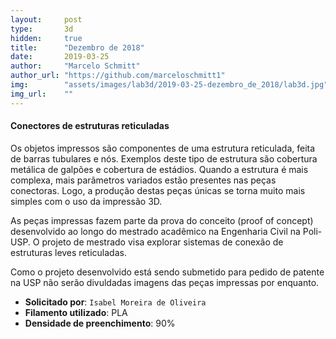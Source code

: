 ```yaml
---
layout:     post
type:       3d
hidden:     true
title:      "Dezembro de 2018"
date:       2019-03-25
author:     "Marcelo Schmitt"
author_url: "https://github.com/marceloschmitt1"
img:        "assets/images/lab3d/2019-03-25-dezembro_de_2018/lab3d.jpg"
img_url:    ""
---
```


#### Conectores de estruturas reticuladas

Os objetos impressos são componentes de uma estrutura reticulada, feita de
barras tubulares e nós. Exemplos deste tipo de estrutura são cobertura metálica
de galpões e cobertura de estádios. Quando a estrutura é mais complexa, mais
parâmetros variados estão presentes nas peças conectoras. Logo, a produção
destas peças únicas se torna muito mais simples com o uso da impressão 3D.

As peças impressas fazem parte da prova do conceito (proof of concept)
desenvolvido ao longo do mestrado acadêmico na Engenharia Civil na Poli-USP. O
projeto de mestrado visa explorar sistemas de conexão de estruturas leves
reticuladas.

Como o projeto desenvolvido está sendo submetido para pedido de patente na USP
não serão divuldadas imagens das peças impressas por enquanto.

- **Solicitado por**: `Isabel Moreira de Oliveira`
- **Filamento utilizado**: PLA
- **Densidade de preenchimento**: 90%

<!--
<div class="img-container">
  <figure>
    <img src="{{ site.baseurl }}/assets/images/lab3d/2019-02-17-novembro_de_2018/canaletaV2.jpg">
    <figcaption>&nbsp;</figcaption>
  </figure>
  <figure>
    <img src="{{ site.baseurl }}/assets/images/lab3d/2019-02-17-novembro_de_2018/canaletaV2_preta.jpg">
    <figcaption>&nbsp;</figcaption>
  </figure>
  <figure>
    <img src="{{ site.baseurl }}/assets/images/lab3d/2019-02-17-novembro_de_2018/canaletaV2_preta_frente.jpg">
    <figcaption>&nbsp;</figcaption>
  </figure>
  <figure>
    <img src="{{ site.baseurl }}/assets/images/lab3d/2019-02-17-novembro_de_2018/canaletasV2_juntas.jpg">
    <figcaption>&nbsp;</figcaption>
  </figure>
</div>

<div class="img-container">
  <figure>
    <img src="{{ site.baseurl }}/assets/images/lab3d/2019-02-17-novembro_de_2018/conexaoV2.jpg">
    <figcaption>&nbsp;</figcaption>
  </figure>
  <figure>
    <img src="{{ site.baseurl }}/assets/images/lab3d/2019-02-17-novembro_de_2018/conexaoV2_fundo.jpg">
    <figcaption>&nbsp;</figcaption>
  </figure>
</div>
-->
